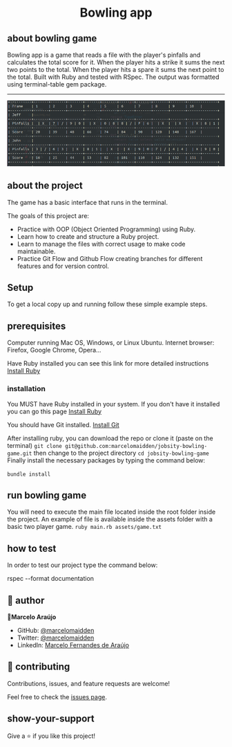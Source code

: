 <h1 align="center">Bowling app</h1>

## about bowling game
Bowling app is a game that reads a file with the player's pinfalls and calculates the total score for it. When the player hits a strike it sums the next two points to the total. When the player hits a spare it sums the next point to the total.
Built with Ruby and tested with RSpec. The output was formatted using terminal-table gem package.
<hr>

![screenshot](./screenshot.png)

## about the project
The game has a basic interface that runs in the terminal.

The goals of this project are:

- Practice with OOP (Object Oriented Programming) using Ruby.
- Learn how to create and structure a Ruby project.
- Learn to manage the files with correct usage to make code maintainable.
- Practice Git Flow and Github Flow creating branches for different features and for version control.

## Setup

To get a local copy up and running follow these simple example steps.

## prerequisites
Computer running Mac OS, Windows, or Linux Ubuntu.
Internet browser: Firefox, Google Chrome, Opera...

Have Ruby installed you can see this link for more detailed instructions [Install Ruby](https://www.ruby-lang.org/en/documentation/installation/)

### installation

You MUST have Ruby installed in your system. If you don't have it installed you can go this page [Install Ruby](https://www.ruby-lang.org/en/documentation/installation/)

You should have Git installed. [Install Git](https://git-scm.com/downloads)

After installing ruby, you can download the repo or clone it (paste on the terminal) 
`git clone git@github.com:marcelomaidden/jobsity-bowling-game.git`
then change to the project directory 
`cd jobsity-bowling-game`
Finally install the necessary packages by typing the command below:

  `bundle install`

## run bowling game
You will need to execute the main file located inside the root folder inside the project. 
An example of file is available inside the assets folder with a basic two player game.
`ruby main.rb assets/game.txt`

## how to test

In order to test our project type the command below:

  rspec --format documentation

## 👥 author

👤**Marcelo Araújo**

- GitHub: [@marcelomaidden](https://github.com/marcelomaidden)
- Twitter: [@marcelomaidden](https://twitter.com/marcelomaidden)
- LinkedIn: [Marcelo Fernandes de Araújo](https://www.linkedin.com/in/marcelo-fernandes-de-ara%C3%BAjo-56700a171/)


## 🤝 contributing

Contributions, issues, and feature requests are welcome!

Feel free to check the [issues page](https://github.com/marcelomaidden/jobsity-bowling-game/issues).

## show-your-support

Give a ⭐️ if you like this project!
